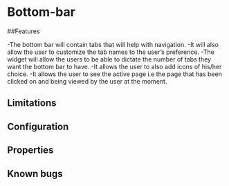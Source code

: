 # Bottom-bar


##Features
 
-The bottom bar will contain tabs that will help with navigation.
-It will also allow the user to customize the tab names to the user’s preference.
-The widget will allow the users to be able to dictate the number of tabs they want 
the bottom bar to have.
-It allows the user to also add icons of his/her choice.
-It allows  the user to see the active page i.e the page that  has been clicked on and being viewed 
by the user at the moment.


## Limitations


## Configuration

## Properties
## Known bugs



